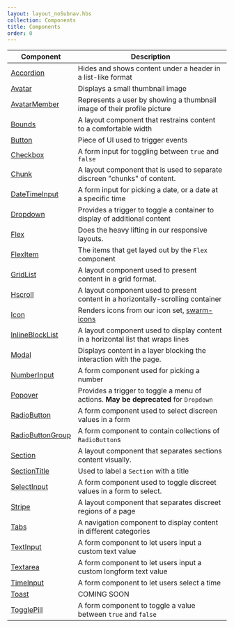 ```yaml
---
layout: layout_noSubnav.hbs
collection: Components
title: Components
order: 0
---
```


| Component                                 | Description                                                                           |
| ----------------------------------------- | ------------------------------------------------------------------------------------- |
| [Accordion](http://bit.ly/2xbK6HJ)        | Hides and shows content under a header in a list-like format                          |
| [Avatar](http://bit.ly/2w9Ua7p)           | Displays a small thumbnail image                                                      |
| [AvatarMember](http://bit.ly/2fS1Y72)     | Represents a user by showing a thumbnail image of their profile picture               |
| [Bounds](http://bit.ly/2uYUMZK)           | A layout component that restrains content to a comfortable width                      |
| [Button](http://bit.ly/2w9LePi)           | Piece of UI used to trigger events                                                    |
| [Checkbox](http://bit.ly/2uYPrS3)         | A form input for toggling between `true` and `false`                                  |
| [Chunk](http://bit.ly/2v8I9dV)            | A layout component that is used to separate discreen "chunks" of content.             |
| [DateTimeInput](http://bit.ly/2vLjHCE)    | A form input for picking a date, or a date at a specific time                         |
| [Dropdown](http://bit.ly/2w9NaaH)         | Provides a trigger to toggle a container to display of additional content             |
| [Flex](http://bit.ly/2uZbpV6)             | Does the heavy lifting in our responsive layouts.                                     |
| [FlexItem](http://bit.ly/2wpnOp2)         | The items that get layed out by the `Flex` component                                  |
| [GridList](http://bit.ly/2uZsePy)         | A layout component used to present content in a grid format.                          |
| [Hscroll](http://bit.ly/2ifh47N)          | A layout component used to present content in a horizontally-scrolling container      |
| [Icon](http://bit.ly/2v8MQEC)             | Renders icons from our icon set, [swarm-icons](https://github.com/meetup/swarm-icons) |
| [InlineBlockList](http://bit.ly/2vQEK5l)  | A layout component used to display content in a horizontal list that wraps lines      |
| [Modal](http://bit.ly/2fRzzyg)            | Displays content in a layer blocking the interaction with the page.                   |
| [NumberInput](http://bit.ly/2ie76U4)      | A form component used for picking a number                                            |
| [Popover](http://bit.ly/2whNPqP)          | Provides a trigger to toggle a menu of actions. **May be deprecated** for `Dropdown`  |
| [RadioButton](http://bit.ly/2vPY4zL)      | A form component used to select discreen values in a form                             |
| [RadioButtonGroup](http://bit.ly/2vLtLMg) | A form component to contain collections of `RadioButton`s                             |
| [Section](http://bit.ly/2v9vmrA)          | A layout component that separates sections content visually.                          |
| [SectionTitle](http://bit.ly/2w9YlQD)     | Used to label a `Section` with a title                                                |
| [SelectInput](http://bit.ly/2vQ93JC)      | A form component used to toggle discreet values in a form to select.                  |
| [Stripe](http://bit.ly/2vQsyld)           | A layout component that separates discreet regions of a page                          |
| [Tabs](http://bit.ly/2whTzAR)             | A navigation component to display content in different categories                     |
| [TextInput](http://bit.ly/2fSJqDN)        | A form component to let users input a custom text value                               |
| [Textarea](http://bit.ly/2wYuOqC)         | A form component to let users input a custom longform text value                      |
| [TimeInput](http://bit.ly/2uPTEeQ)        | A form component to let users select a time                                           |
| [Toast](#)                                | COMING SOON                                                                           |
| [TogglePill](http://bit.ly/2id1sS1)       | A form component to toggle a value between `true` and `false`                         |